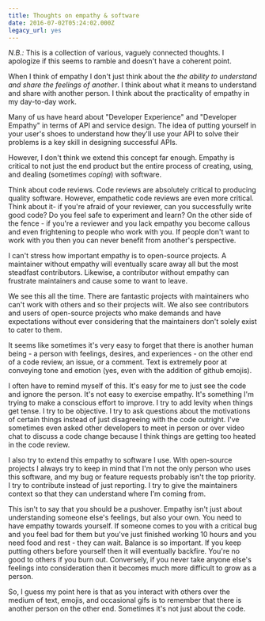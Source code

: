 ```yaml
---
title: Thoughts on empathy & software
date: 2016-07-02T05:24:02.000Z
legacy_url: yes
---
```


*N.B.:* This is a collection of various, vaguely connected thoughts. I apologize if this seems to ramble and doesn't have a coherent point.

When I think of empathy I don't just think about the *the ability to understand and share the feelings of another*. I think about what it means to understand and share with another person. I think about the practicality of empathy in my day-to-day work.

Many of us have heard about "Developer Experience" and "Developer Empathy" in terms of API and service design. The idea of putting yourself in your user's shoes to understand how they'll use your API to solve their problems is a key skill in designing successful APIs.

However, I don't think we extend this concept far enough. Empathy is critical to not just the end product but the entire process of creating, using, and dealing (sometimes *coping*) with software.

Think about code reviews. Code reviews are absolutely critical to producing quality software. However, empathetic code reviews are even more critical. Think about it- if you're afraid of your reviewer, can you successfully write good code? Do you feel safe to experiment and learn? On the other side of the fence - if you're a reviewer and you lack empathy you become callous and even frightening to people who work with you. If people don't want to work with you then you can never benefit from another's perspective.

I can't stress how important empathy is to open-source projects. A maintainer without empathy will eventually scare away all but the most steadfast contributors. Likewise, a contributor without empathy can frustrate maintainers and cause some to want to leave.

We see this all the time. There are fantastic projects with maintainers who can't work with others and so their projects wilt. We also see contributors and users of open-source projects who make demands and have expectations without ever considering that the maintainers don't solely exist to cater to them.

It seems like sometimes it's very easy to forget that there is another human being - a person with feelings, desires, and experiences - on the other end of a code review, an issue, or a comment. Text is extremely poor at conveying tone and emotion (yes, even with the addition of github emojis).

I often have to remind myself of this. It's easy for me to just see the code and ignore the person. It's not easy to exercise empathy. It's something I'm trying to make a conscious effort to improve. I try to add levity when things get tense. I try to be objective. I try to ask questions about the motivations of certain things instead of just disagreeing with the code outright. I've sometimes even asked other developers to meet in person or over video chat to discuss a code change because I think things are getting too heated in the code review.

I also try to extend this empathy to software I use. With open-source projects I always try to keep in mind that I'm not the only person who uses this software, and my bug or feature requests probably isn't the top priority. I try to contribute instead of just reporting. I try to give the maintainers context so that they can understand where I'm coming from.

This isn't to say that you should be a pushover. Empathy isn't just about understanding someone else's feelings, but also your own. You need to have empathy towards yourself. If someone comes to you with a critical bug and you feel bad for them but you've just finished working 10 hours and you need food and rest - they can wait. Balance is so important. If you keep putting others before yourself then it will eventually backfire. You're no good to others if you burn out. Conversely, if you never take anyone else's feelings into consideration then it becomes much more difficult to grow as a person.

So, I guess my point here is that as you interact with others over the medium of text, emojis, and occasional gifs is to remember that there is another person on the other end. Sometimes it's not just about the code.
